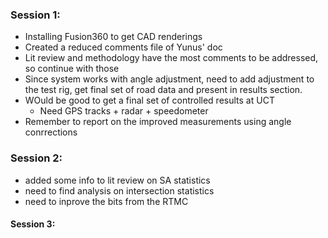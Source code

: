 ### Session 1:

- Installing Fusion360 to get CAD renderings
- Created a reduced comments file of Yunus' doc
- Lit review and methodology have the most comments to be addressed, so continue with those
- Since system works with angle adjustment, need to add adjustment to the test rig, get final set of road data and present in results section. 
- WOuld be good to get a final set of controlled results at UCT
	- Need GPS tracks + radar + speedometer
- Remember to report on the improved measurements using angle conrrections

### Session 2:

- added some info to lit review on SA statistics
- need to find analysis on intersection statistics
- need to inprove the bits from the RTMC

#### Session 3:


